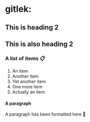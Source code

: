 # gitlek:



## This is heading 2 



<h2>This is also heading 2</h2>


### A list of items :clipboard:
1. An item
2. Another item
3. Yet another item
4. One more item  
5. Actually an item


#### A paragraph

A paragraph has been formatted here :thinking:


